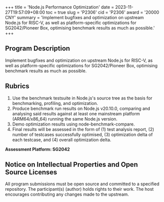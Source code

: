 +++
title = 'Node.js Performance Optimization'
date = 2023-11-27T19:57:09+08:00
toc = true
slug = 'P2306'
cid = 'P2306'
award = '20000 CNY'
summary = 'Implement bugfixes and optimization on upstream Node.js for RISC-V, as well as platform-specific optimizations for SG2042/Pioneer Box, optimising benchmark results as much as possible.'
+++

## Program Description

Implement bugfixes and optimization on upstream Node.js for RISC-V, as well as platform-specific optimizations for SG2042/Pioneer Box, optimising benchmark results as much as possible.

## Rubrics

1. Use the benchmark testsuite in Node.js's source tree as the basis for benchmarking, profiling, and optimization.
2. Produce benchmark run results on Node.js v20.10.0, comparing and analysing said results against at least one mainstream platform (ARM64/x86_64) running the same Node.js version.
3. Demo optimization results using node-benchmark-compare.
4. Final results will be assessed in the form of (1) test analysis report, (2) number of testcases successfully optimised, (3) optimization delta of each testcase, and (4) overall optimization delta.

**Assessment Platform: SG2042**

## Notice on Intellectual Properties and Open Source Licenses

All program submissions must be open source and committed to a specified repository. The participant(s) (author) holds rights to their work. The host encourages contributing any changes made to the upstream.